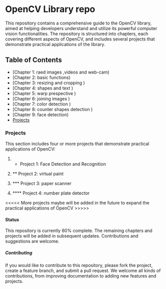 # OpenCV Library repo

This repository contains a comprehensive guide to the OpenCV library, aimed at helping developers understand and utilize its powerful computer vision functionalities.
The repository is structured into chapters, each covering different aspects of OpenCV, and includes several projects that demonstrate practical applications of the library.

## Table of Contents

- [Chapter 1: raed images ,videos and web-cam)
- [Chapter 2: basic functions)
- [Chapter 3: resizing and cropping )
- [Chapter 4: shapes and text )
- [Chapter 5: warp prespective )
- [Chapter 6: joining images )
- [Chapter 7: color detection )
- [Chapter 8: counter shapes detection )
- [Chapter 9: face detection)
- [Projects](#projects)

### Projects

This section includes four or more projects that demonstrate practical applications of OpenCV:

1. * Project    1: Face Detection and Recognition 
      

2. ** Project   2: virtual paint
      

3. *** Project  3: paper scanner
      

4. **** Project 4: number plate detector
      

<<<<< More projects maybe will be added in the future to expand the practical applications of OpenCV >>>>>

#### Status

This repository is currently 60% complete. The remaining chapters and projects will be added in subsequent updates. Contributions and suggestions are welcome.

##### Contributing

If you would like to contribute to this repository, please fork the project, create a feature branch, and submit a pull request. We welcome all kinds of contributions,
from improving documentation to adding new features and projects.
 


